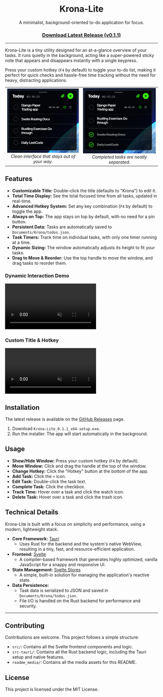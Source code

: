 <div align="center">

# Krona-Lite

A minimalist, background-oriented to-do application for focus.

<h3>

[Download Latest Release (v0.1.1)](https://github.com/zendrixate/krona-lite/releases)

</h3>

</div>

---

Krona-Lite is a tiny utility designed for an at-a-glance overview of your tasks. It runs quietly in the background, acting like a super-powered sticky note that appears and disappears instantly with a single keypress.

Press your custom hotkey (`F4` by default) to toggle your to-do list, making it perfect for quick checks and hassle-free time tracking without the need for heavy, distracting applications.

<table>
  <tr>
    <td align="center">
      <img src="readme_media/image1.png" alt="Krona-Lite UI" width="300"/>
      <br>
      <em>Clean interface that stays out of your way.</em>
    </td>
    <td align="center">
      <img src="readme_media/image2.png" alt="Krona-Lite with completed tasks" width="300"/>
      <br>
      <em>Completed tasks are neatly separated.</em>
    </td>
  </tr>
</table>

## Features

-   **Customizable Title:** Double-click the title (defaults to "Krona") to edit it.
-   **Total Time Display:** See the total focused time from all tasks, updated in real-time.
-   **Advanced Hotkey System:** Set any key combination (`F4` by default) to toggle the app.
-   **Always on Top:** The app stays on top by default, with no need for a pin button.
-   **Persistent Data:** Tasks are automatically saved to `Documents/Krona/todos.json`.
-   **Task Timers:** Track time on individual tasks, with only one timer running at a time.
-   **Dynamic Sizing:** The window automatically adjusts its height to fit your tasks.
-   **Drag to Move & Reorder:** Use the top handle to move the window, and drag tasks to reorder them.

### Dynamic Interaction Demo
<video src="https://github.com/user-attachments/assets/896bd87a-b500-4264-aaa7-d9210a59ac3f" autoplay loop muted playsinline title="Drag and drop, focus, and resizing demo"></video>

### Custom Title & Hotkey
<video src="https://github.com/user-attachments/assets/f9fd3cce-b755-4d12-a4e1-096b83891cc7" autoplay loop muted playsinline></video>

## Installation

The latest release is available on the [GitHub Releases](https://github.com/zendrixate/krona-lite/releases) page.

1.  Download `Krona-Lite_0.1.1_x64-setup.exe`.
2.  Run the installer. The app will start automatically in the background.

## Usage

-   **Show/Hide Window:** Press your custom hotkey (`F4` by default).
-   **Move Window:** Click and drag the handle at the top of the window.
-   **Change Hotkey:** Click the "Hotkey" button at the bottom of the app.
-   **Add Task:** Click the `+` icon.
-   **Edit Task:** Double-click the task text.
-   **Complete Task:** Click the checkbox.
-   **Track Time:** Hover over a task and click the watch icon.
-   **Delete Task:** Hover over a task and click the trash icon.

## Technical Details

Krona-Lite is built with a focus on simplicity and performance, using a modern, lightweight stack.

*   **Core Framework:** [Tauri](https://tauri.app/)
    -   Uses Rust for the backend and the system's native WebView, resulting in a tiny, fast, and resource-efficient application.
*   **Frontend:** [Svelte](https://svelte.dev/)
    -   A compiler-based framework that generates highly optimized, vanilla JavaScript for a snappy and responsive UI.
*   **State Management:** [Svelte Stores](https://svelte.dev/tutorial/stores)
    -   A simple, built-in solution for managing the application's reactive state.
*   **Data Persistence:**
    -   Task data is serialized to JSON and saved in `Documents/Krona/todos.json`.
    -   File I/O is handled on the Rust backend for performance and security.

---

## Contributing

Contributions are welcome. This project follows a simple structure:

-   `src/`: Contains all the Svelte frontend components and logic.
-   `src-tauri/`: Contains all the Rust backend logic, including the Tauri setup and native features.
-   `readme_media/`: Contains all the media assets for this README.

## License

This project is licensed under the MIT License.
